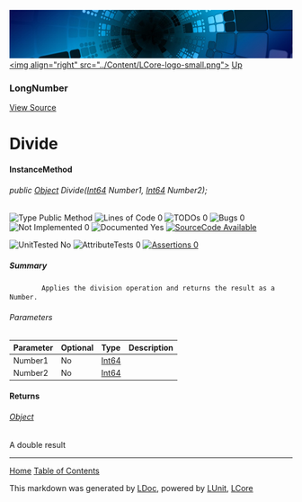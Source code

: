 ![](../Content/LCore-banner-small.png "")
[&lt;img align=&quot;right&quot; src=&quot;../Content/LCore-logo-small.png&quot;&gt;](../../README.md)
[Up](LongNumber.md)

### LongNumber
[View Source](../Numbers/LongNumber.cs)

# Divide

#### InstanceMethod

###### public [Object](https://msdn.microsoft.com/en-us/library/system.object.aspx) Divide([Int64](https://msdn.microsoft.com/en-us/library/system.int64.aspx) Number1, [Int64](https://msdn.microsoft.com/en-us/library/system.int64.aspx) Number2);

![Type Public Method](http://b.repl.ca/v1/Type-Public%20Method-blue.png "") ![Lines of Code 0](http://b.repl.ca/v1/Lines%20of%20Code-0-blue.png "") ![TODOs 0](http://b.repl.ca/v1/TODOs-0-green.png "") ![Bugs 0](http://b.repl.ca/v1/Bugs-0-green.png "") ![Not Implemented 0](http://b.repl.ca/v1/Not%20Implemented-0-green.png "") ![Documented Yes](http://b.repl.ca/v1/Documented-Yes-brightgreen.png "") [![SourceCode Available](http://b.repl.ca/v1/SourceCode-Available-brightgreen.png "")](../Numbers/LongNumber.cs#L)

![UnitTested No](http://b.repl.ca/v1/UnitTested-No-lightgrey.png "") ![AttributeTests 0](http://b.repl.ca/v1/AttributeTests-0-lightgrey.png "") [![Assertions 0](http://b.repl.ca/v1/Assertions-0-lightgrey.png "")](../Numbers/LongNumber.cs)

##### Summary

            Applies the division operation and returns the result as a Number.
            

###### Parameters

Parameter | Optional | Type | Description
:---  | :---  | :---  | :--- 
Number1 | No | [Int64](https://msdn.microsoft.com/en-us/library/system.int64.aspx) | 
Number2 | No | [Int64](https://msdn.microsoft.com/en-us/library/system.int64.aspx) | 


#### Returns

###### [Object](https://msdn.microsoft.com/en-us/library/system.object.aspx)
A double result



---

[Home](../../README.md) [Table of Contents](../../TableOfContents.md)

This markdown was generated by [LDoc](https://github.com/CodeSingularity/LDoc), powered by [LUnit](https://github.com/CodeSingularity/LUnit), [LCore](https://github.com/CodeSingularity/LCore)
